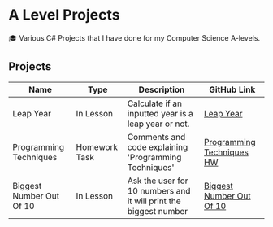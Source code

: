 # A Level Projects
🎓 Various C# Projects that I have done for my Computer Science A-levels.

## Projects

| Name | Type | Description | GitHub Link |
| ---- | ---- | ----------- | ----------- |
| Leap Year | In Lesson | Calculate if an inputted year is a leap year or not. | [Leap Year](https://github.com/jake-walker/a-level-projects/tree/master/Leap%20Year) |
| Programming Techniques | Homework Task | Comments and code explaining 'Programming Techniques' | [Programming Techniques HW](https://github.com/jake-walker/a-level-projects/tree/master/Programming%20Techniques%20HW) |
| Biggest Number Out Of 10 | In Lesson | Ask the user for 10 numbers and it will print the biggest number | [Biggest Number Out Of 10](https://github.com/jake-walker/a-level-projects/tree/master/Biggest%20Number%20Out%20Of%2010) |

